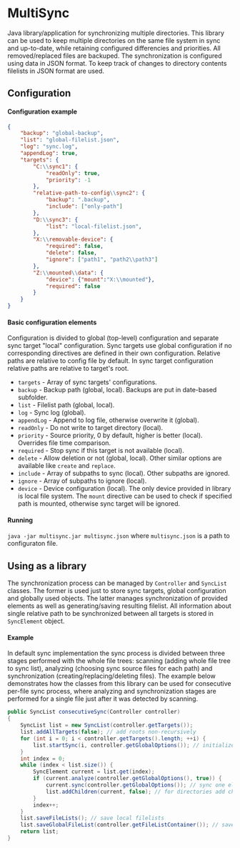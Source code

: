 # MultiSync
Java library/application for synchronizing multiple directories. This library can be used to keep multiple directories on the same file system in sync and up-to-date, while retaining configured differencies and priorities. All removed/replaced files are backuped. The synchronization is configured using data in JSON format. To keep track of changes to directory contents filelists in JSON format are used.

## Configuration
#### Configuration example
````json
{
    "backup": "global-backup",
    "list": "global-filelist.json",
    "log": "sync.log",
    "appendLog": true,
    "targets": {
        "C:\\sync1": {
            "readOnly": true,
            "priority": -1
        },
        "relative-path-to-config\\sync2": {
            "backup": ".backup",
            "include": ["only-path"]
        },
        "D:\\sync3": {
            "list": "local-filelist.json",
        },
        "X:\\removable-device": {
            "required": false,
            "delete": false,
            "ignore": ["path1", "path2\\path3"]
        },
        "Z:\\mounted\\data": {
            "device": {"mount":"X:\\mounted"},
            "required": false
        }
    }
}
````
#### Basic configuration elements
Configuration is divided to global (top-level) configuration and separate sync target "local" configuration. Sync targets use global configuration if no corresponding directives are defined in their own configuration. Relative paths are relative to config file by default. In sync target configuration relative paths are relative to target's root.

- `targets` - Array of sync targets' configurations.
- `backup` - Backup path (global, local). Backups are put in date-based subfolder.
- `list` - Filelist path (global, local).
- `log` - Sync log (global).
- `appendLog` - Append to log file, otherwise overwrite it (global).
- `readOnly` - Do not write to target directory (local).
- `priority` - Source priority, 0 by default, higher is better (local). Overrides file time comparison.
- `required` - Stop sync if this target is not available (local).
- `delete` - Allow deletion or not (global, local). Other similar options are available like `create` and `replace`.
- `include` - Array of subpaths to sync (local). Other subpaths are ignored.
- `ignore` - Array of subpaths to ignore (local).
- `device` - Device configuration (local). The only device provided in library is local file system. The `mount` directive can be used to check if specified path is mounted, otherwise sync target will be ignored.

#### Running
`java -jar multisync.jar multisync.json` where `multisync.json` is a path to configuraton file.

## Using as a library
The synchronization process can be managed by `Controller` and `SyncList` classes. The former is used just to store sync targets, global configuration and globally used objects. The latter manages synchronization of provided elements as well as generating/saving resulting filelist. All information about single relative path to be synchronized between all targets is stored in `SyncElement` object.

#### Example
In default sync implementation the sync process is divided between three stages performed with the whole file trees: scanning (adding whole file tree to sync list), analyzing (choosing sync source files for each path) and synchronization (creating/replacing/deleting files). The example below demonstrates how the classes from this library can be used for consecutive per-file sync process, where analyzing and synchronization stages are performed for a single file just after it was detected by scanning.
````java
public SyncList consecutiveSync(Controller controller)
{
    SyncList list = new SyncList(controller.getTargets());
    list.addAllTargets(false); // add roots non-recursively
    for (int i = 0; i < controller.getTargets().length; ++i) {
        list.startSync(i, controller.getGlobalOptions()); // initialize roots
    }
    int index = 0;
    while (index < list.size()) {
        SyncElement current = list.get(index);
        if (current.analyze(controller.getGlobalOptions(), true)) {
            current.sync(controller.getGlobalOptions()); // sync one element
            list.addChildren(current, false); // for directories add child files non-recursively
        }
        index++;
    }
    list.saveFileLists(); // save local filelists
    list.saveGlobalFileList(controller.getFileListContainer()); // save global filelist
    return list;
}
````
